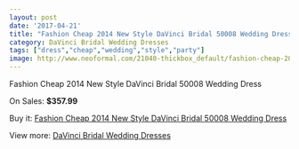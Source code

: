 ```yaml
---
layout: post
date: '2017-04-21'
title: "Fashion Cheap 2014 New Style DaVinci Bridal 50008 Wedding Dress"
category: DaVinci Bridal Wedding Dresses
tags: ["dress","cheap","wedding","style","party"]
image: http://www.neoformal.com/21040-thickbox_default/fashion-cheap-2014-new-style-davinci-bridal-50008-wedding-dress.jpg
---
```

Fashion Cheap 2014 New Style DaVinci Bridal 50008 Wedding Dress

On Sales: **$357.99**
<a href="https://www.neoformal.com/en/davinci-bridal-wedding-dresses-2014/6786-fashion-cheap-2014-new-style-davinci-bridal-50008-wedding-dress.html"><amp-img layout="responsive" width="600" height="600" src="//www.neoformal.com/21040-thickbox_default/fashion-cheap-2014-new-style-davinci-bridal-50008-wedding-dress.jpg" alt="Fashion Cheap 2014 New Style DaVinci Bridal 50008 Wedding Dress 0" /></a>
<a href="https://www.neoformal.com/en/davinci-bridal-wedding-dresses-2014/6786-fashion-cheap-2014-new-style-davinci-bridal-50008-wedding-dress.html"><amp-img layout="responsive" width="600" height="600" src="//www.neoformal.com/21041-thickbox_default/fashion-cheap-2014-new-style-davinci-bridal-50008-wedding-dress.jpg" alt="Fashion Cheap 2014 New Style DaVinci Bridal 50008 Wedding Dress 1" /></a>

Buy it: [Fashion Cheap 2014 New Style DaVinci Bridal 50008 Wedding Dress](https://www.neoformal.com/en/davinci-bridal-wedding-dresses-2014/6786-fashion-cheap-2014-new-style-davinci-bridal-50008-wedding-dress.html "Fashion Cheap 2014 New Style DaVinci Bridal 50008 Wedding Dress")

View more: [DaVinci Bridal Wedding Dresses](https://www.neoformal.com/en/99-davinci-bridal-wedding-dresses-2014 "DaVinci Bridal Wedding Dresses")